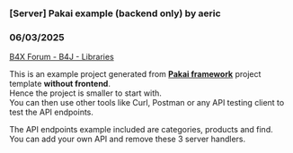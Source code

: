 ### [Server] Pakai example (backend only) by aeric
### 06/03/2025
[B4X Forum - B4J - Libraries](https://www.b4x.com/android/forum/threads/167264/)

This is an example project generated from [**Pakai framework**](https://www.b4x.com/android/forum/threads/project-template-pakai-framework.167080/) project template **without frontend**.  
Hence the project is smaller to start with.  
You can then use other tools like Curl, Postman or any API testing client to test the API endpoints.  
  
The API endpoints example included are categories, products and find.  
You can add your own API and remove these 3 server handlers.